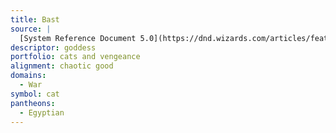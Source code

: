 ```yaml
---
title: Bast
source: |
  [System Reference Document 5.0](https://dnd.wizards.com/articles/features/systems-reference-document-srd)
descriptor: goddess
portfolio: cats and vengeance
alignment: chaotic good
domains:
  - War
symbol: cat
pantheons:
  - Egyptian
---
```


